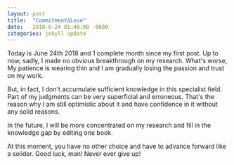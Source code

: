 ```yaml
---
layout: post
title:  "Commitment&Love"
date:   2018-6-24 01:40:00 -0600
categories: jekyll update
---
```

Today is June 24th 2018 and 1 complete month since my first post. Up to now, sadly, I made no obvious breakthrough on my research. What's worse, 
My patience is wearing thin and I am gradually losing the passion and trust on my work.

But, in fact, I don't accumulate sufficient knowledge in this specialist field. Part of my judgments can be very superficial and erroneous. That's
the reason why I am still optimistic about it and have confidence in it without any solid reasons.

In the future, I will be  more concentrated on my research and fill in the knowledge gap by editing one book.

At this moment, you have no other choice and have to advance forward like a solider. Good luck, man! Never ever give up!

